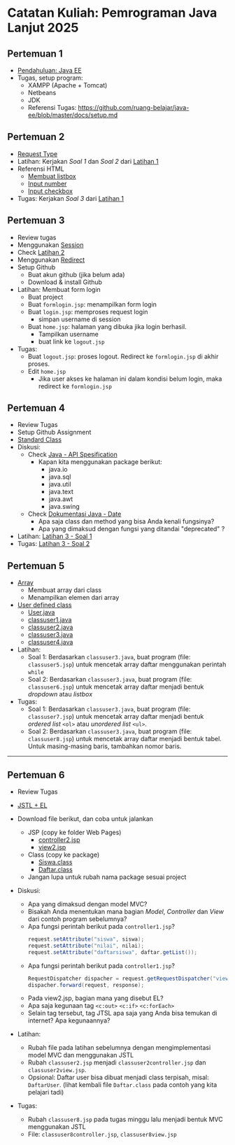 # Catatan Kuliah: Pemrograman Java Lanjut 2025

## Pertemuan 1
- [Pendahuluan: Java EE](docs/res/Java%20EE%20-%20Pertemuan%201.pptx)
- Tugas, setup program:
  - XAMPP (Apache + Tomcat)
  - Netbeans
  - JDK 
  - Referensi Tugas: https://github.com/ruang-belajar/java-ee/blob/master/docs/setup.md
  

## Pertemuan 2
- [Request Type](docs/request.md)
- Latihan: Kerjakan _Soal 1_ dan _Soal 2_ dari [Latihan 1](latihan/latihan-01.md)
- Referensi HTML
  - [Membuat listbox](https://tutorasr.blogspot.com/2017/03/membuat-listbox-di-html-dengan-mudah.html)
  - [Input number](https://sko.dev/referensi/html/input-number-di-html)
  - [Input checkbox](https://sko.dev/referensi/html/form-input-checkbox)
- Tugas: Kerjakan _Soal 3_ dari [Latihan 1](latihan/latihan-01.md)


## Pertemuan 3
- Review tugas
- Menggunakan [Session](docs/session.md)
- Check [Latihan 2](latihan/latihan-02.md)
- Menggunakan [Redirect](docs/redirect.md)
- Setup Github
  - Buat akun github (jika belum ada)
  - Download & install Github
- Latihan: Membuat form login
  - Buat project 
  - Buat `formlogin.jsp`: menampilkan form login
  - Buat `login.jsp`: memproses request login
    - simpan username di session
  - Buat `home.jsp`: halaman yang dibuka jika login berhasil.
    - Tampilkan username
    - buat link ke `logout.jsp`
- Tugas:
  - Buat `logout.jsp`: proses logout. Redirect ke `formlogin.jsp` di akhir proses.
  - Edit `home.jsp`
    - Jika user akses ke halaman ini dalam kondisi belum login, maka redirect ke `formlogin.jsp`
  
## Pertemuan 4
- Review Tugas
- Setup Github Assignment
- [Standard Class](docs/standard-class.md)
- Diskusi:
  - Check [Java - API Spesification]((https://docs.oracle.com/javase/8/docs/api/overview-summary.html))
    - Kapan kita menggunakan package berikut:
      - java.io
      - java.sql
      - java.util
      - java.text
      - java.awt
      - java.swing
  - Check [Dokumentasi Java - Date](https://docs.oracle.com/javase/8/docs/api/java/util/Date.html)
    - Apa saja class dan method yang bisa Anda kenali fungsinya?
    - Apa yang dimaksud dengan fungsi yang ditandai "deprecated" ?
- Latihan: [Latihan 3 - Soal 1](latihan/latihan-03.md)
- Tugas: [Latihan 3 - Soal 2](latihan/latihan-03.md)

## Pertemuan 5
- [Array](https://github.com/ruang-belajar/java/blob/main/docs/10-array.md)
  - Membuat array dari class
  - Menampilkan elemen dari array
- [User defined class](docs/user-defined-class.md)
  - [User.java](src/User.java)
  - [classuser1.java](src/classuser1.jsp)
  - [classuser2.java](src/classuser2.jsp)
  - [classuser3.java](src/classuser3.jsp)
  - [classuser4.java](src/classuser4.jsp)
- Latihan:
  - Soal 1: Berdasarkan `classuser3.java`, buat program (file: `classuser5.jsp`) untuk mencetak array daftar menggunakan perintah `while`
  - Soal 2: Berdasarkan `classuser3.java`, buat program (file: `classuser6.jsp`) untuk mencetak array daftar menjadi bentuk _dropdown_ atau _listbox_
- Tugas:
  - Soal 1: Berdasarkan `classuser3.java`, buat program (file: `classuser7.jsp`) untuk mencetak array daftar menjadi bentuk _ordered list_ `<ol>` atau _unordered list_ `<ul>`.
  - Soal 2: Berdasarkan `classuser3.java`, buat program (file: `classuser8.jsp`) untuk mencetak array daftar menjadi bentuk tabel. Untuk masing-masing baris, tambahkan nomor baris.

---
    
## Pertemuan 6
- Review Tugas
- [JSTL + EL](docs/jstl-el.md)
- Download file berikut, dan coba untuk jalankan
  - JSP (copy ke folder Web Pages)
    - [controller2.jsp](https://github.com/ruang-belajar/java-ee/blob/master/src/controller2.jsp)
    - [view2.jsp](https://github.com/ruang-belajar/java-ee/blob/master/src/view2.jsp)
  - Class (copy ke package)
    - [Siswa.class](https://github.com/ruang-belajar/java-ee/blob/master/src/Siswa.class)
    - [Daftar.class](https://github.com/ruang-belajar/java-ee/blob/master/src/Daftar.class)
  - Jangan lupa untuk rubah nama package sesuai project

- Diskusi:
  - Apa yang dimaksud dengan model MVC?
  - Bisakah Anda menentukan mana bagian _Model_, _Controller_ dan _View_ dari contoh program sebelumnya?
  - Apa fungsi perintah berikut pada `controller1.jsp`?
    ```java
    request.setAttribute("siswa", siswa);
    request.setAttribute("nilai", nilai);
    request.setAttribute("daftarsiswa", daftar.getList());
    ```
  - Apa fungsi perintah berikut pada `controller1.jsp`?
    ```java
    RequestDispatcher dispacher = request.getRequestDispatcher("view2.jsp");
    dispacher.forward(request, response);
    ```
  - Pada view2.jsp, bagian mana yang disebut EL?
  - Apa saja kegunaan tag `<c:out>` `<c:if>` `<c:forEach>`
  - Selain tag tersebut, tag JTSL apa saja yang Anda bisa temukan di internet? Apa kegunaannya?
- Latihan:
  - Rubah file pada latihan sebelumnya dengan mengimplementasi model MVC dan menggunakan JSTL
  - Rubah `classuser2.jsp` menjadi `classuser2controller.jsp` dan `classuser2view.jsp`.
  - Opsional: Daftar user bisa dibuat menjadi class terpisah, misal: `DaftarUser`. (lihat kembali file `Daftar.class` pada contoh yang kita pelajari tadi)
- Tugas:
  - Rubah `classuser8.jsp` pada tugas minggu lalu menjadi bentuk MVC menggunakan JSTL
  - File: `classuser8controller.jsp`, `classuser8view.jsp`


